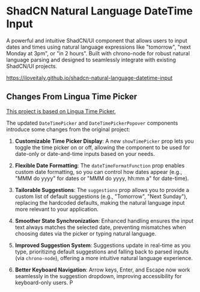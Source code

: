 # ShadCN Natural Language DateTime Input

A powerful and intuitive ShadCN/UI component that allows users to input dates and times using natural language expressions like "tomorrow", "next Monday at 3pm", or "in 2 hours". Built with chrono-node for robust natural language parsing and designed to seamlessly integrate with existing ShadCN/UI projects.

https://iloveitaly.github.io/shadcn-natural-language-datetime-input

## Changes From Lingua Time Picker

[This project is based on Lingua Time Picker.](https://linguatime.nainglinnkhant.com)

The updated `DateTimePicker` and `DateTimePickerPopover` components introduce some changes from the original project:

1. **Customizable Time Picker Display**: A new `showTimePicker` prop lets you toggle the time picker on or off, allowing the component to be used for date-only or date-and-time inputs based on your needs.

2. **Flexible Date Formatting**: The `dateTimeFormatFunction` prop enables custom date formatting, so you can control how dates appear (e.g., "MMM do yyyy" for dates or "MMM do yyyy, hh:mm a" for date-time).

3. **Tailorable Suggestions**: The `suggestions` prop allows you to provide a custom list of default suggestions (e.g., "Tomorrow", "Next Sunday"), replacing the hardcoded defaults, making the natural language input more relevant to your application.

4. **Smoother State Synchronization**: Enhanced handling ensures the input text always matches the selected date, preventing mismatches when choosing dates via the picker or typing natural language.

5. **Improved Suggestion System**: Suggestions update in real-time as you type, prioritizing default suggestions and falling back to parsed inputs (via `chrono-node`), offering a more intuitive natural language experience.

6. **Better Keyboard Navigation**: Arrow keys, Enter, and Escape now work seamlessly in the suggestion dropdown, improving accessibility for keyboard-only users.
P